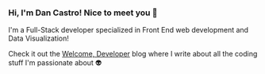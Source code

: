 ### Hi, I'm Dan Castro! Nice to meet you 🖖

I'm a Full-Stack developer specialized in Front End web development and Data Visualization!

Check it out the [Welcome, Developer](https://www.welcomedeveloper.com) blog where I write about all the coding stuff I'm passionate about 👽 
